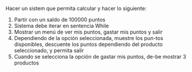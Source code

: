 Hacer un sistem que permita calcular y hacer lo siguiente: 
1.	Partir con un saldo de 100000 puntos
2.	Sistema debe iterar en sentencia While
3.	Mostrar un menú de ver mis puntos, gastar mis puntos y salir
4.	Dependiendo de la opción seleccionada, muestre los pun-tos disponibles, descuente los puntos dependiendo del producto seleccionado, y permita salir
5.	Cuando se selecciona la opción de gastar mis puntos, de-be mostrar 3 productos 
